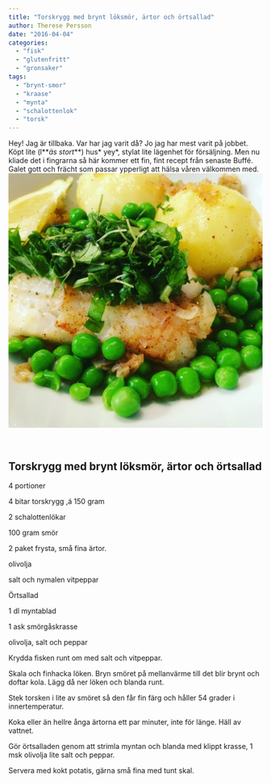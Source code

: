 ```yaml
---
title: "Torskrygg med brynt löksmör, ärtor och örtsallad"
author: Therese Persson
date: "2016-04-04"
categories: 
  - "fisk"
  - "glutenfritt"
  - "gronsaker"
tags: 
  - "brynt-smor"
  - "kraase"
  - "mynta"
  - "schalottenlok"
  - "torsk"
---
```


Hey! Jag är tillbaka. Var har jag varit då? Jo jag har mest varit på jobbet. Köpt lite (l**_äs stort_**) hus\* yey\*, stylat lite lägenhet för försäljning. Men nu kliade det i fingrarna så här kommer ett fin, fint recept från senaste Buffé. Galet gott och frächt som passar ypperligt att hälsa våren välkommen med. ![IMG_1253](/static/img/IMG_1253-1020x1020.jpg)

 

## Torskrygg med brynt löksmör, ärtor och örtsallad

4 portioner

4 bitar torskrygg ,á 150 gram

2 schalottenlökar

100 gram smör

2 paket frysta, små fina ärtor.

olivolja

salt och nymalen vitpeppar

Örtsallad

1 dl myntablad

1 ask smörgåskrasse

olivolja, salt och peppar

Krydda fisken runt om med salt och vitpeppar.

Skala och finhacka löken. Bryn smöret på mellanvärme till det blir brynt och doftar kola. Lägg då ner löken och blanda runt.

Stek torsken i lite av smöret så den får fin färg och håller 54 grader i innertemperatur.

Koka eller än hellre ånga ärtorna ett par minuter, inte för länge. Häll av vattnet.

Gör örtsalladen genom att strimla myntan och blanda med klippt krasse, 1 msk olivolja lite salt och peppar.

Servera med kokt potatis, gärna små fina med tunt skal.
